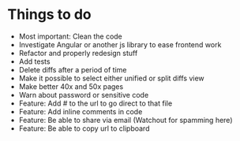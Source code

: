 # Things to do

* Most important: Clean the code
* Investigate Angular or another js library to ease frontend work
* Refactor and properly redesign stuff
* Add tests
* Delete diffs after a period of time
* Make it possible to select either unified or split diffs view
* Make better 40x and 50x pages
* Warn about password or sensitive code
* Feature: Add #<filename> to the url to go direct to that file
* Feature: Add inline comments in code
* Feature: Be able to share via email (Watchout for spamming here)
* Feature: Be able to copy url to clipboard
